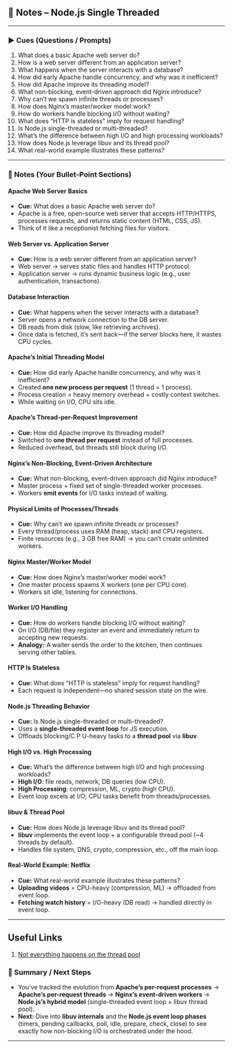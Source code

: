 ## 📝 Notes – Node.js Single Threaded
---

### ▶️ Cues (Questions / Prompts)

1. What does a basic Apache web server do?
2. How is a web server different from an application server?
3. What happens when the server interacts with a database?
4. How did early Apache handle concurrency, and why was it inefficient?
5. How did Apache improve its threading model?
6. What non-blocking, event-driven approach did Nginx introduce?
7. Why can’t we spawn infinite threads or processes?
8. How does Nginx’s master/worker model work?
9. How do workers handle blocking I/O without waiting?
10. What does “HTTP is stateless” imply for request handling?
11. Is Node.js single-threaded or multi-threaded?
12. What’s the difference between high I/O and high processing workloads?
13. How does Node.js leverage libuv and its thread pool?
14. What real-world example illustrates these patterns?

---

### 📝 Notes (Your Bullet-Point Sections)

#### Apache Web Server Basics

* **Cue:** What does a basic Apache web server do?
* Apache is a free, open-source web server that accepts HTTP/HTTPS, processes requests, and returns static content (HTML, CSS, JS).
* Think of it like a receptionist fetching files for visitors.

#### Web Server vs. Application Server

* **Cue:** How is a web server different from an application server?
* Web server → serves static files and handles HTTP protocol.
* Application server → runs dynamic business logic (e.g., user authentication, transactions).

#### Database Interaction

* **Cue:** What happens when the server interacts with a database?
* Server opens a network connection to the DB server.
* DB reads from disk (slow, like retrieving archives).
* Once data is fetched, it’s sent back—if the server blocks here, it wastes CPU cycles.

#### Apache’s Initial Threading Model

* **Cue:** How did early Apache handle concurrency, and why was it inefficient?
* Created **one new process per request** (1 thread = 1 process).
* Process creation = heavy memory overhead + costly context switches.
* While waiting on I/O, CPU sits idle.

#### Apache’s Thread-per-Request Improvement

* **Cue:** How did Apache improve its threading model?
* Switched to **one thread per request** instead of full processes.
* Reduced overhead, but threads still block during I/O.

#### Nginx’s Non-Blocking, Event-Driven Architecture

* **Cue:** What non-blocking, event-driven approach did Nginx introduce?
* Master process + fixed set of single-threaded worker processes.
* Workers **emit events** for I/O tasks instead of waiting.

#### Physical Limits of Processes/Threads

* **Cue:** Why can’t we spawn infinite threads or processes?
* Every thread/process uses RAM (heap, stack) and CPU registers.
* Finite resources (e.g., 3 GB free RAM) → you can’t create unlimited workers.

#### Nginx Master/Worker Model

* **Cue:** How does Nginx’s master/worker model work?
* One master process spawns X workers (one per CPU core).
* Workers sit idle, listening for connections.

#### Worker I/O Handling

* **Cue:** How do workers handle blocking I/O without waiting?
* On I/O (DB/file) they register an event and immediately return to accepting new requests.
* **Analogy:** A waiter sends the order to the kitchen, then continues serving other tables.

#### HTTP Is Stateless

* **Cue:** What does “HTTP is stateless” imply for request handling?
* Each request is independent—no shared session state on the wire.

#### Node.js Threading Behavior

* **Cue:** Is Node.js single-threaded or multi-threaded?
* Uses a **single-threaded event loop** for JS execution.
* Offloads blocking/C P U-heavy tasks to a **thread pool** via **libuv**.

#### High I/O vs. High Processing

* **Cue:** What’s the difference between high I/O and high processing workloads?
* **High I/O**: file reads, network, DB queries (low CPU).
* **High Processing**: compression, ML, crypto (high CPU).
* Event loop excels at I/O; CPU tasks benefit from threads/processes.

#### libuv & Thread Pool

* **Cue:** How does Node.js leverage libuv and its thread pool?
* **libuv** implements the event loop + a configurable thread pool (\~4 threads by default).
* Handles file system, DNS, crypto, compression, etc., off the main loop.

#### Real-World Example: Netflix

* **Cue:** What real-world example illustrates these patterns?
* **Uploading videos** = CPU-heavy (compression, ML) → offloaded from event loop.
* **Fetching watch history** = I/O-heavy (DB read) → handled directly in event loop.

---
## Useful Links

1. [Not everything happens on the thread pool](https://medium.com/softup-technologies/node-js-internals-not-everything-happens-on-the-thread-pool-a14d0a286efb#:~:text=There%20is%20a%20reason%20for,(two%20threads%20per%20core).)  
### 🧠 Summary / Next Steps

* You’ve tracked the evolution from **Apache’s per-request processes** → **Apache’s per-request threads** → **Nginx’s event-driven workers** → **Node.js’s hybrid model** (single-threaded event loop + libuv thread pool).
* **Next:** Dive into **libuv internals** and the **Node.js event loop phases** (timers, pending callbacks, poll, idle, prepare, check, close) to see exactly how non-blocking I/O is orchestrated under the hood.

---